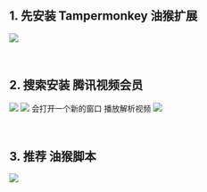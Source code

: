 ##  1. 先安装  Tampermonkey 油猴扩展
![](https://img2020.cnblogs.com/blog/2113686/202109/2113686-20210921094934158-217654253.png)

<br />

## 2. 搜索安装 腾讯视频会员
![](https://img2020.cnblogs.com/blog/2113686/202109/2113686-20210921095302721-1753073981.png)
![](https://img2020.cnblogs.com/blog/2113686/202109/2113686-20210921095308341-1299562876.png)
会打开一个新的窗口 播放解析视频
![](https://img2020.cnblogs.com/blog/2113686/202109/2113686-20210921095444048-1831515944.png)

<br />

## 3. 推荐 油猴脚本
![](https://img2020.cnblogs.com/blog/2113686/202109/2113686-20210921113210899-1068986365.png)
